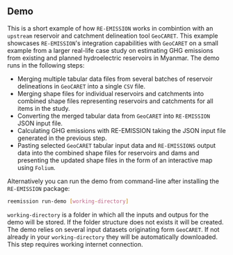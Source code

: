 ## Demo
This is a short example of how `RE-EMISSION` works in combintion with an `upstream` reservoir and catchment delineation tool `GeoCARET`. This example showcases `RE-EMISSION`'s integration capabilities with `GeoCARET` on a small example from a larger real-life case study on estimating GHG emissions from existing and planned hydroelectric reservoirs in Myanmar. The demo runs in the following steps:
* Merging multiple tabular data files from several batches of reservoir delineations in `GeoCARET` into a single `CSV` file.
* Merging shape files for individual reservoirs and catchments into combined shape files representing reservoirs and catchments for all items in the study.
* Converting the merged tabular data from `GeoCARET` into `RE-EMISSION` JSON input file.
* Calculating GHG emissions with RE-EMISSION taking the JSON input file generated in the previous step.
* Pasting selected `GeoCARET` tabular input data and `RE-EMISSIONS` output data into the combined shape files for reservoirs and dams and presenting the updated shape files in the form of an interactive map using `Folium`.

Alternatively you can run the demo from command-line after installing the `RE-EMISSION` package:
```sh
reemission run-demo [working-directory]
```
`working-directory` is a folder in which all the inputs and outpus for the demo will be stored. If the folder structure does not exists it will be created.
The demo relies on several input datasets originating form `GeoCARET`. If not already in your `working-directory` they will be automatically downloaded. This step requires working internet connection.
